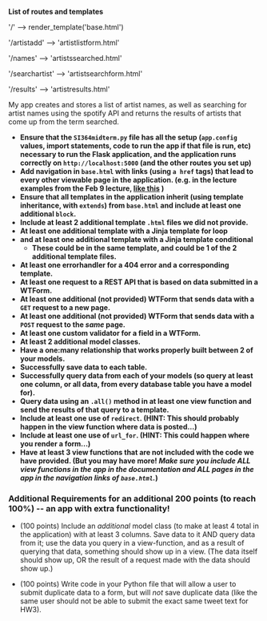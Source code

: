 **List of routes and templates**

'/' --> render_template('base.html')

'/artistadd' --> 'artistlistform.html'

'/names' --> 'artistssearched.html'

'/searchartist' --> 'artistsearchform.html'

'/results' --> 'artistresults.html'

My app creates and stores a list of artist names, as well as searching for artist names using the spotify API and returns the results of artists that come up from the term searched.

- **Ensure that the `SI364midterm.py` file has all the setup (`app.config` values, import statements, code to run the app if that file is run, etc) necessary to run the Flask application, and the application runs correctly on `http://localhost:5000` (and the other routes you set up)**
- **Add navigation in `base.html` with links (using `a href` tags) that lead to every other viewable page in the application. (e.g. in the lecture examples from the Feb 9 lecture, [like this](https://www.dropbox.com/s/hjcls4cfdkqwy84/Screenshot%202018-02-15%2013.26.32.png?dl=0) )**
- **Ensure that all templates in the application inherit (using template inheritance, with `extends`) from `base.html` and include at least one additional `block`.**
- **Include at least 2 additional template `.html` files we did not provide.**
- **At least one additional template with a Jinja template for loop**
- **and at least one additional template with a Jinja template conditional**
    - **These could be in the same template, and could be 1 of the 2 additional template files.**
- **At least one errorhandler for a 404 error and a corresponding template.**
- **At least one request to a REST API that is based on data submitted in a WTForm.**
- **At least one additional (not provided) WTForm that sends data with a `GET` request to a new page.**
- **At least one additional (not provided) WTForm that sends data with a `POST` request to the *same* page.**
- **At least one custom validator for a field in a WTForm.**
- **At least 2 additional model classes.**
- **Have a one:many relationship that works properly built between 2 of your models.**
- **Successfully save data to each table.**
- **Successfully query data from each of your models (so query at least one column, or all data, from every database table you have a model for).**
- **Query data using an `.all()` method in at least one view function and send the results of that query to a template.**
- **Include at least one use of `redirect`. (HINT: This should probably happen in the view function where data is posted...)**
- **Include at least one use of `url_for`. (HINT: This could happen where you render a form...)**
- **Have at least 3 view functions that are not included with the code we have provided. (But you may have more! *Make sure you include ALL view functions in the app in the documentation and ALL pages in the app in the navigation links of `base.html`.*)**

### Additional Requirements for an additional 200 points (to reach 100%) -- an app with extra functionality!

* (100 points) Include an *additional* model class (to make at least 4 total in the application) with at least 3 columns. Save data to it AND query data from it; use the data you query in a view-function, and as a result of querying that data, something should show up in a view. (The data itself should show up, OR the result of a request made with the data should show up.)

* (100 points) Write code in your Python file that will allow a user to submit duplicate data to a form, but will *not* save duplicate data (like the same user should not be able to submit the exact same tweet text for HW3).
